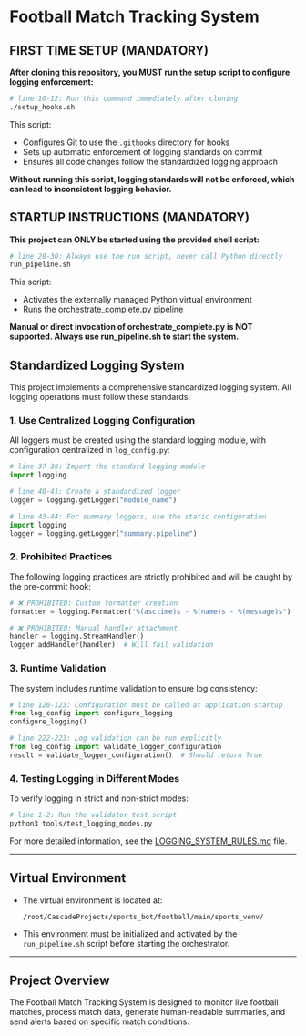 # Football Match Tracking System

## FIRST TIME SETUP (MANDATORY)

**After cloning this repository, you MUST run the setup script to configure logging enforcement:**

```bash
# line 10-12: Run this command immediately after cloning
./setup_hooks.sh
```

This script:
- Configures Git to use the `.githooks` directory for hooks
- Sets up automatic enforcement of logging standards on commit
- Ensures all code changes follow the standardized logging approach

**Without running this script, logging standards will not be enforced, which can lead to inconsistent logging behavior.**

## STARTUP INSTRUCTIONS (MANDATORY)

**This project can ONLY be started using the provided shell script:**

```bash
# line 28-30: Always use the run script, never call Python directly
run_pipeline.sh
```

This script:
- Activates the externally managed Python virtual environment
- Runs the orchestrate_complete.py pipeline

**Manual or direct invocation of orchestrate_complete.py is NOT supported. Always use run_pipeline.sh to start the system.**

## Standardized Logging System

This project implements a comprehensive standardized logging system. All logging operations must follow these standards:

### 1. Use Centralized Logging Configuration

All loggers must be created using the standard logging module, with configuration centralized in `log_config.py`:

```python
# line 37-38: Import the standard logging module
import logging

# line 40-41: Create a standardized logger
logger = logging.getLogger("module_name")

# line 43-44: For summary loggers, use the static configuration
import logging
logger = logging.getLogger("summary.pipeline")
```

### 2. Prohibited Practices

The following logging practices are strictly prohibited and will be caught by the pre-commit hook:

```python
# ❌ PROHIBITED: Custom formatter creation
formatter = logging.Formatter("%(asctime)s - %(name)s - %(message)s")  # Will fail validation

# ❌ PROHIBITED: Manual handler attachment
handler = logging.StreamHandler()
logger.addHandler(handler)  # Will fail validation
```

### 3. Runtime Validation

The system includes runtime validation to ensure log consistency:

```python
# line 120-123: Configuration must be called at application startup
from log_config import configure_logging
configure_logging()

# line 222-223: Log validation can be run explicitly
from log_config import validate_logger_configuration
result = validate_logger_configuration()  # Should return True
```

### 4. Testing Logging in Different Modes

To verify logging in strict and non-strict modes:

```bash
# line 1-2: Run the validator test script
python3 tools/test_logging_modes.py
```

For more detailed information, see the [LOGGING_SYSTEM_RULES.md](LOGGING_SYSTEM_RULES.md) file.

---

## Virtual Environment
- The virtual environment is located at:
  ```
  /root/CascadeProjects/sports_bot/football/main/sports_venv/
  ```
- This environment must be initialized and activated by the `run_pipeline.sh` script before starting the orchestrator.

---

## Project Overview
The Football Match Tracking System is designed to monitor live football matches, process match data, generate human-readable summaries, and send alerts based on specific match conditions.
